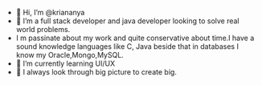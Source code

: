 - 👋 Hi, I’m @kriananya
- 👀 I’m a full stack developer and java developer looking to solve real world problems. 
-    I m passinate about my work and quite conservative about time.I have a sound knowledge languages like C, Java
     beside that in databases I know my Oracle,Mongo,MySQL.
- 🌱 I’m currently learning UI/UX
- 💞️ I always look through big picture to create big. 


<!---
kriananya/kriananya is a ✨ special ✨ repository because its `README.md` (this file) appears on your GitHub profile.
You can click the Preview link to take a look at your changes.
--->
